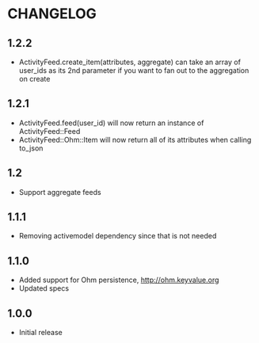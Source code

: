 # CHANGELOG

## 1.2.2

* ActivityFeed.create_item(attributes, aggregate) can take an array of user_ids as its 2nd parameter if you want to fan out to the aggregation on create

## 1.2.1

* ActivityFeed.feed(user_id) will now return an instance of ActivityFeed::Feed
* ActivityFeed::Ohm::Item will now return all of its attributes when calling to_json 

## 1.2

* Support aggregate feeds

## 1.1.1

* Removing activemodel dependency since that is not needed

## 1.1.0

* Added support for Ohm persistence, http://ohm.keyvalue.org
* Updated specs

## 1.0.0

* Initial release
